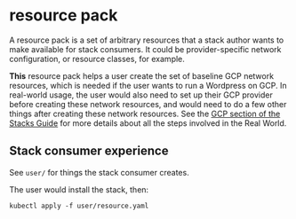 # resource pack

A resource pack is a set of arbitrary resources that a stack author
wants to make available for stack consumers. It could be
provider-specific network configuration, or resource classes, for
example.

**This** resource pack helps a user create the set of baseline GCP
network resources, which is needed if the user wants to run a Wordpress
on GCP. In real-world usage, the user would also need to set up their
GCP provider before creating these network resources, and would need to
do a few other things after creating these network resources. See the
[GCP section of the Stacks
Guide](https://crossplaneio.github.io/docs/master/stacks-guide-gcp.html)
for more details about all the steps involved in the Real World.

## Stack consumer experience

See `user/` for things the stack consumer creates.

The user would install the stack, then:

```
kubectl apply -f user/resource.yaml
```
